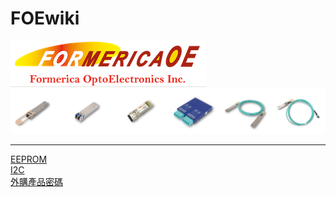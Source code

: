 FOEwiki
===
![](FOE.PNG)  
![](product.PNG)  

---

[EEPROM](/EEPROM/EEPROM.md)  
[I2C](/I2C/I2C.md)  
[外購產品密碼](/outsourcing/outsourcing.md)
